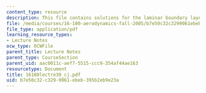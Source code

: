 ```yaml
---
content_type: resource
description: This file contains solutions for the laminar boundary layer equations.
file: /media/courses/16-100-aerodynamics-fall-2005/b7e50c32c3299061ebeb395b2eb9e23a_16100lectre30_cj.pdf
file_type: application/pdf
learning_resource_types:
- Lecture Notes
ocw_type: OCWFile
parent_title: Lecture Notes
parent_type: CourseSection
parent_uid: aac0011c-aef7-5515-ccc9-354af44ae163
resourcetype: Document
title: 16100lectre30_cj.pdf
uid: b7e50c32-c329-9061-ebeb-395b2eb9e23a
---
```

